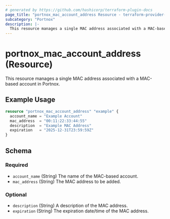 ```yaml
---
# generated by https://github.com/hashicorp/terraform-plugin-docs
page_title: "portnox_mac_account_address Resource - terraform-provider-portnox"
subcategory: "Portnox"
description: |-
  This resource manages a single MAC address associated with a MAC-based account in Portnox.
---
```


# portnox_mac_account_address (Resource)

This resource manages a single MAC address associated with a MAC-based account in Portnox.

## Example Usage

```terraform
resource "portnox_mac_account_address" "example" {
  account_name = "Example Account"
  mac_address  = "00:11:22:33:44:55"
  description  = "Example MAC Address"
  expiration   = "2025-12-31T23:59:59Z"
}
```

## Schema

### Required

- `account_name` (String) The name of the MAC-based account.
- `mac_address` (String) The MAC address to be added.

### Optional

- `description` (String) A description of the MAC address.
- `expiration` (String) The expiration date/time of the MAC address.
